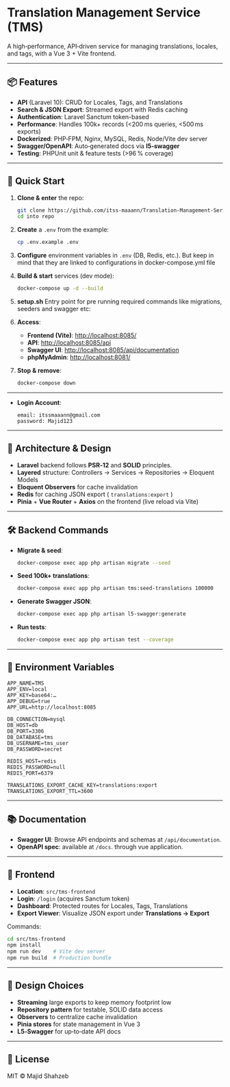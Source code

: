 # Translation Management Service (TMS)

A high‑performance, API‑driven service for managing translations, locales, and tags, with a Vue 3 + Vite frontend.

---

## 📦 Features

* **API** (Laravel 10): CRUD for Locales, Tags, and Translations
* **Search & JSON Export**: Streamed export with Redis caching
* **Authentication**: Laravel Sanctum token-based
* **Performance**: Handles 100k+ records (<200 ms queries, <500 ms exports)
* **Dockerized**: PHP‑FPM, Nginx, MySQL, Redis, Node/Vite dev server
* **Swagger/OpenAPI**: Auto‑generated docs via **l5‑swagger**
* **Testing**: PHPUnit unit & feature tests (>96 % coverage)

---

## 🚀 Quick Start

1. **Clone & enter** the repo:

   ```bash
   git clone https://github.com/itss-maaann/Translation-Management-Service.git
   cd into repo
   ```

2. **Create** a `.env` from the example:

   ```bash
   cp .env.example .env
   ```

3. **Configure** environment variables in `.env` (DB, Redis, etc.). But keep in mind that they are linked to configurations in docker-compose.yml file

4. **Build & start** services (dev mode):

   ```bash
   docker-compose up -d --build
   ```

4. **setup.sh** Entry point for pre running required commands like migrations, seeders and swagger etc:

6. **Access**:

   * **Frontend (Vite)**: [http://localhost:8085/](http://localhost:8085/)
   * **API**:             [http://localhost:8085/api](http://localhost:8085/api)
   * **Swagger UI**:    [http://localhost:8085/api/documentation](http://localhost:8085/api/documentation)
   * **phpMyAdmin**:    [http://localhost:8081/](http://localhost:8081/)

7. **Stop & remove**:

   ```bash
   docker-compose down
   ```

---


* **Login Account**:
   ```Admin Credendtials created through seeder in automation of docker compose
   email: itssmaaann@gmail.com
   password: Majid123
   ```

---

## 🔧 Architecture & Design

* **Laravel** backend follows **PSR‑12** and **SOLID** principles.
* **Layered** structure: Controllers → Services → Repositories → Eloquent Models
* **Eloquent Observers** for cache invalidation
* **Redis** for caching JSON export (
  `translations:export`
  )
* **Pinia** + **Vue Router** + **Axios** on the frontend (live reload via Vite)

---

## 🛠️ Backend Commands

* **Migrate & seed**:

  ```bash
  docker-compose exec app php artisan migrate --seed
  ```
* **Seed 100k+ translations**:

  ```bash
  docker-compose exec app php artisan tms:seed-translations 100000
  ```
* **Generate Swagger JSON**:

  ```bash
  docker-compose exec app php artisan l5-swagger:generate
  ```
* **Run tests**:

  ```bash
  docker-compose exec app php artisan test --coverage
  ```

---

## 🔑 Environment Variables

```dotenv
APP_NAME=TMS
APP_ENV=local
APP_KEY=base64:…
APP_DEBUG=true
APP_URL=http://localhost:8085

DB_CONNECTION=mysql
DB_HOST=db
DB_PORT=3306
DB_DATABASE=tms
DB_USERNAME=tms_user
DB_PASSWORD=secret

REDIS_HOST=redis
REDIS_PASSWORD=null
REDIS_PORT=6379

TRANSLATIONS_EXPORT_CACHE_KEY=translations:export
TRANSLATIONS_EXPORT_TTL=3600
```

---

## 📚 Documentation

* **Swagger UI**: Browse API endpoints and schemas at `/api/documentation`.
* **OpenAPI spec**: available at `/docs`. through vue application.

---

## 👤 Frontend

* **Location**: `src/tms-frontend`
* **Login**: `/login` (acquires Sanctum token)
* **Dashboard**: Protected routes for Locales, Tags, Translations
* **Export Viewer**: Visualize JSON export under **Translations → Export**

Commands:

```bash
cd src/tms-frontend
npm install
npm run dev    # Vite dev server
npm run build  # Production bundle
```

---

## 🎯 Design Choices

* **Streaming** large exports to keep memory footprint low
* **Repository pattern** for testable, SOLID data access
* **Observers** to centralize cache invalidation
* **Pinia stores** for state management in Vue 3
* **L5‑Swagger** for up‑to‑date API docs

---

## 📝 License

MIT © Majid Shahzeb
